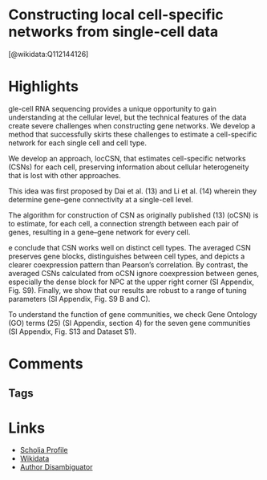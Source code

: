 
Constructing local cell-specific networks from single-cell data
==========
  [@wikidata:Q112144126]  
  

# Highlights
gle-cell RNA sequencing provides a unique opportunity to gain understanding at the cellular level, but the technical features of the data create severe challenges when constructing gene networks. We develop a method that successfully skirts these challenges to estimate a cell-specific network for each single cell and cell type.

We develop an approach, locCSN, that estimates cell-specific networks (CSNs) for each cell, preserving information about cellular heterogeneity that is lost with other approaches.

This idea was first proposed by Dai et al. (13) and Li et al. (14) wherein they determine gene–gene connectivity at a single-cell level. 

The algorithm for construction of CSN as originally published (13) (oCSN) is to estimate, for each cell, a connection strength between each pair of genes, resulting in a gene–gene network for every cell. 

e conclude that CSN works well on distinct cell types. The averaged CSN preserves gene blocks, distinguishes between cell types, and depicts a clearer coexpression pattern than Pearson’s correlation. By contrast, the averaged CSNs calculated from oCSN ignore coexpression between genes, especially the dense block for NPC at the upper right corner (SI Appendix, Fig. S9). Finally, we show that our results are robust to a range of tuning parameters (SI Appendix, Fig. S9 B and C).

To understand the function of gene communities, we check Gene Ontology (GO) terms (25) (SI Appendix, section 4) for the seven gene communities (SI Appendix, Fig. S13 and Dataset S1).


# Comments

## Tags

# Links
  
 * [Scholia Profile](https://scholia.toolforge.org/work/Q112144126)  
 * [Wikidata](https://www.wikidata.org/wiki/Q112144126)  
 * [Author Disambiguator](https://author-disambiguator.toolforge.org/work_item_oauth.php?id=Q112144126&batch_id=&match=1&author_list_id=&doit=Get+author+links+for+work)  

